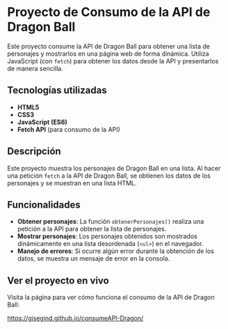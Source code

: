 # Proyecto de Consumo de la API de Dragon Ball

Este proyecto consume la API de Dragon Ball para obtener una lista de personajes y mostrarlos en una página web de forma dinámica. Utiliza JavaScript (con `fetch`) para obtener los datos desde la API y presentarlos de manera sencilla.

## Tecnologías utilizadas

- **HTML5**
- **CSS3**
- **JavaScript (ES6)**
- **Fetch API** (para consumo de la API)

## Descripción

Este proyecto muestra los personajes de Dragon Ball en una lista. Al hacer una petición `fetch` a la API de Dragon Ball, se obtienen los datos de los personajes y se muestran en una lista HTML.

## Funcionalidades

- **Obtener personajes**: La función `obtenerPersonajes()` realiza una petición a la API para obtener la lista de personajes.
- **Mostrar personajes**: Los personajes obtenidos son mostrados dinámicamente en una lista desordenada (`<ul>`) en el navegador.
- **Manejo de errores**: Si ocurre algún error durante la obtención de los datos, se muestra un mensaje de error en la consola.

## Ver el proyecto en vivo

Visita la página para ver cómo funciona el consumo de la API de Dragon Ball:

https://gisegind.github.io/consumeAPI-Dragon/

